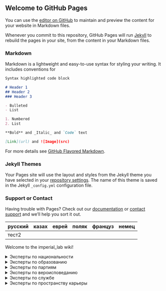 ## Welcome to GitHub Pages

You can use the [editor on GitHub](https://github.com/lifeisdream/imperial_lab/edit/master/index.md) to maintain and preview the content for your website in Markdown files.

Whenever you commit to this repository, GitHub Pages will run [Jekyll](https://jekyllrb.com/) to rebuild the pages in your site, from the content in your Markdown files.

### Markdown

Markdown is a lightweight and easy-to-use syntax for styling your writing. It includes conventions for

```markdown
Syntax highlighted code block

# Header 1
## Header 2
### Header 3

- Bulleted
- List

1. Numbered
2. List

**Bold** and _Italic_ and `Code` text

[Link](url) and ![Image](src)
```

For more details see [GitHub Flavored Markdown](https://guides.github.com/features/mastering-markdown/).

### Jekyll Themes

Your Pages site will use the layout and styles from the Jekyll theme you have selected in your [repository settings](https://github.com/lifeisdream/imperial_lab/settings). The name of this theme is saved in the Jekyll `_config.yml` configuration file.

### Support or Contact

Having trouble with Pages? Check out our [documentation](https://help.github.com/categories/github-pages-basics/) or [contact support](https://github.com/contact) and we’ll help you sort it out.


русский | казах | еврей | поляк | француз | немец
---|---|---|---|---|---|
тест2|


Welcome to the imperial_lab wiki!

<details>
<summary>Эксперты по национальности</summary>

русский | казах | еврей | поляк | француз | немец
---|---|---|---|---|---|
|[Баранов](https://github.com/lifeisdream/imperial_lab/wiki/Баранов)|[Букейханов](https://github.com/lifeisdream/imperial_lab/wiki/Букейханов)|[Бронштейн](https://github.com/lifeisdream/imperial_lab/wiki/Бронштейн)|[Волк](https://github.com/lifeisdream/imperial_lab/wiki/Волк)|[Дюжарден](https://github.com/lifeisdream/imperial_lab/wiki/Дюжарден)|[Крафт](https://github.com/lifeisdream/imperial_lab/wiki/Крафт)
|[Васильчиков](https://github.com/lifeisdream/imperial_lab/wiki/Васильчиков)||[Гурвич](https://github.com/lifeisdream/imperial_lab/wiki/Гурвич)|[Галинский](https://github.com/lifeisdream/imperial_lab/wiki/Галинский)||
|[Коншин](https://github.com/lifeisdream/imperial_lab/wiki/Коншин)||[Кроль](https://github.com/lifeisdream/imperial_lab/wiki/Кроль)|[Гижинский](https://github.com/lifeisdream/imperial_lab/wiki/Гижинский)||
||||[Гружевский](https://github.com/lifeisdream/imperial_lab/wiki/Гружевский)||
||||[Дивиш](https://github.com/lifeisdream/imperial_lab/wiki/Дивиш)||
||||[Жилинский](https://github.com/lifeisdream/imperial_lab/wiki/Жилинский)||
||||[Карпович](https://github.com/lifeisdream/imperial_lab/wiki/Карпович)||
||||[Климашевский](https://github.com/lifeisdream/imperial_lab/wiki/Климашевский)||
||||[Кохлевский](https://github.com/lifeisdream/imperial_lab/wiki/Кохлевский)||
||||[Крживицкий](https://github.com/lifeisdream/imperial_lab/wiki/Крживицкий)||
||||[Кублицкий-Пиоттух](https://github.com/lifeisdream/imperial_lab/wiki/Кублицкий-Пиоттух)||
||||[Курковский](https://github.com/lifeisdream/imperial_lab/wiki/Курковский)||
||||[Лисовский](https://github.com/lifeisdream/imperial_lab/wiki/Лисовский)||
||||[Лубны-Герцык](https://github.com/lifeisdream/imperial_lab/wiki/Лубны-Герцык)||
||||[Лыщинский](https://github.com/lifeisdream/imperial_lab/wiki/Лыщинский)||
||||[Михайловский](https://github.com/lifeisdream/imperial_lab/wiki/Михайловский)||
||||[Окулич](https://github.com/lifeisdream/imperial_lab/wiki/Окулич)||
||||[Оношко](https://github.com/lifeisdream/imperial_lab/wiki/Оношко)||
||||[Пиглевский](https://github.com/lifeisdream/imperial_lab/wiki/Пиглевский)||
||||[Ржечицкий](https://github.com/lifeisdream/imperial_lab/wiki/Ржечицкий)||
||||[Родзевич](https://github.com/lifeisdream/imperial_lab/wiki/Родзевич)||
||||[Сборовский](https://github.com/lifeisdream/imperial_lab/wiki/Сборовский)||
||||[Серошевский](https://github.com/lifeisdream/imperial_lab/wiki/Серошевский)||
||||[Станкевич](https://github.com/lifeisdream/imperial_lab/wiki/Станкевич)||
||||[Старычевский](https://github.com/lifeisdream/imperial_lab/wiki/Старычевский)||
||||[Шадзевич](https://github.com/lifeisdream/imperial_lab/wiki/Шадзевич)||
||||[Юхневич](https://github.com/lifeisdream/imperial_lab/wiki/Юхневич)||
</details>

<details>
<summary>Эксперты по образованию</summary>

 *** 


<details>
<summary>Московский университет</summary>

* [Балкашин](https://github.com/lifeisdream/imperial_lab/wiki/Балкашин)
* [Коншин](https://github.com/lifeisdream/imperial_lab/wiki/Коншин) (медицинский факультет) 
* [Глинка](https://github.com/lifeisdream/imperial_lab/wiki/Глинка) (юридический ф-т) 
* [Воропонов](https://github.com/lifeisdream/imperial_lab/wiki/Воропонов) (юридический ф-т) 
* [Куломзин](https://github.com/lifeisdream/imperial_lab/wiki/Куломзин) (юридический ф-т) 
* [Уманец](https://github.com/lifeisdream/imperial_lab/wiki/Уманец) (юридический ф-т) 
* [Успенский](https://github.com/lifeisdream/imperial_lab/wiki/Успенский) (юридический ф-т (не закончил)) 
* [Лубны-Герцык](https://github.com/lifeisdream/imperial_lab/wiki/Лубны-Герцык) (естественное отд., экономическое отделение) 
* [Дорогостайский](https://github.com/lifeisdream/imperial_lab/wiki/Дорогостайский) (естественное отделение физ.-мат. Ф-т) 
</details><details>
<summary>Санкт-Петербургский университет</summary>

* [Романов](https://github.com/lifeisdream/imperial_lab/wiki/Романов) (юридический ф-т) 
* [Дедлов (Кигн)](https://github.com/lifeisdream/imperial_lab/wiki/Дедлов (Кигн)) (Юридический факультет) 
* [Вериго](https://github.com/lifeisdream/imperial_lab/wiki/Вериго) (физ.-мат. Ф-т) 
* [Дорожинский](https://github.com/lifeisdream/imperial_lab/wiki/Дорожинский) (Юридический факультет) 
* [Гурвич](https://github.com/lifeisdream/imperial_lab/wiki/Гурвич)
* [Гинс](https://github.com/lifeisdream/imperial_lab/wiki/Гинс)
* [Гружевский](https://github.com/lifeisdream/imperial_lab/wiki/Гружевский) (курс естественных наук) 
* [Васильчиков](https://github.com/lifeisdream/imperial_lab/wiki/Васильчиков) (юридический ф-т) 
* [Кривошеин](https://github.com/lifeisdream/imperial_lab/wiki/Кривошеин) (юридический ф-т) 
* [Кауфман](https://github.com/lifeisdream/imperial_lab/wiki/Кауфман) (Юридический факультет; магистратура в Московском университете) 
* [Тхоржевский](https://github.com/lifeisdream/imperial_lab/wiki/Тхоржевский) (юридический ф-т) 
* [Клеменц](https://github.com/lifeisdream/imperial_lab/wiki/Клеменц) (физ.-мат. ф-т) 
* [Головачев](https://github.com/lifeisdream/imperial_lab/wiki/Головачев) (юридический ф-т) 
* [Успенский](https://github.com/lifeisdream/imperial_lab/wiki/Успенский) (юридический ф-т (не закончил)) 
* [Буссе](https://github.com/lifeisdream/imperial_lab/wiki/Буссе) (физ-мат. Ф-т) 
* [Сувчинский](https://github.com/lifeisdream/imperial_lab/wiki/Сувчинский) (юридический ф-т) 
* [Зверев](https://github.com/lifeisdream/imperial_lab/wiki/Зверев)
* [Кублицкий-Пиоттух](https://github.com/lifeisdream/imperial_lab/wiki/Кублицкий-Пиоттух) (юридический ф-т) 
</details><details>
<summary>Варшавский университет</summary>

* [Новомбергский](https://github.com/lifeisdream/imperial_lab/wiki/Новомбергский)
* [Жебровский](https://github.com/lifeisdream/imperial_lab/wiki/Жебровский)
</details><details>
<summary>Казанский университет</summary>

* [Клеменц](https://github.com/lifeisdream/imperial_lab/wiki/Клеменц) (физ.-мат. ф-т) 
* [Поплавский](https://github.com/lifeisdream/imperial_lab/wiki/Поплавский) (естественное отделение физ.-мат. Ф-т) 
* [Баранов](https://github.com/lifeisdream/imperial_lab/wiki/Баранов) (естественное отделение физ.-мат. Ф-т) 
</details><details>
<summary>Томский университет</summary>

* [Нагнибеда](https://github.com/lifeisdream/imperial_lab/wiki/Нагнибеда) (с 1908, юр. Фак) 
* [Кокоулин](https://github.com/lifeisdream/imperial_lab/wiki/Кокоулин) (медицинский ф-т) 
</details><details>
<summary>Академия Генерального штаба</summary>

* [Попов](https://github.com/lifeisdream/imperial_lab/wiki/Попов)
</details><details>
<summary>Кадетский корпус</summary>

* [Гейнс](https://github.com/lifeisdream/imperial_lab/wiki/Гейнс) (Академия Генерального штаба (до 1865)) 
* [Цитович](https://github.com/lifeisdream/imperial_lab/wiki/Цитович) (Военная академия) 
</details><details>
<summary>Духовная академия</summary>

* [Похилевич](https://github.com/lifeisdream/imperial_lab/wiki/Похилевич)
</details><details>
<summary>Духовная семинария</summary>

* [Трегубов](https://github.com/lifeisdream/imperial_lab/wiki/Трегубов)
* [Нагнибеда](https://github.com/lifeisdream/imperial_lab/wiki/Нагнибеда) (Полтавская духовная семинария) 
* [Кокоулин](https://github.com/lifeisdream/imperial_lab/wiki/Кокоулин) (Иркутская) 
</details><details>
<summary>Археологический институт</summary>

* [Крафт](https://github.com/lifeisdream/imperial_lab/wiki/Крафт)
</details><details>
<summary>Технические институты / Том. Тех. Ин-т</summary>

* [Поплавский](https://github.com/lifeisdream/imperial_lab/wiki/Поплавский) (горное отделение Томского технологического ин-та) 
</details><details>
<summary>Медицинские и ветеринарные институты</summary>

* [Чудновский](https://github.com/lifeisdream/imperial_lab/wiki/Чудновский) (Медико-хирургическая академия (СПб)) 
* [Гурвич](https://github.com/lifeisdream/imperial_lab/wiki/Гурвич)
</details><details>
<summary>Сельскохозяйственные и лесные институты (академии)</summary>

* [Чермак](https://github.com/lifeisdream/imperial_lab/wiki/Чермак) (Петровская земледельческая академия) 
* [Букейханов](https://github.com/lifeisdream/imperial_lab/wiki/Букейханов) (Омское техническое училище) 
* [Скалозубов](https://github.com/lifeisdream/imperial_lab/wiki/Скалозубов) (Петровская зем. И лес. Академия в Москве) 
* [Александровский](https://github.com/lifeisdream/imperial_lab/wiki/Александровский) (Ново-Александровский сх институт) 
* [Добецкий](https://github.com/lifeisdream/imperial_lab/wiki/Добецкий) (3 курса после 1927) 
* [Агроскин](https://github.com/lifeisdream/imperial_lab/wiki/Агроскин) (г. Горки, землеустроительный ф-т; СибАКа Омск) 
* [Агроскин](https://github.com/lifeisdream/imperial_lab/wiki/Агроскин) (Белорусская сх академия) 
* [Гауэнштейн](https://github.com/lifeisdream/imperial_lab/wiki/Гауэнштейн) (Петровско-Разумовская сх академия, Лесная академия в Германии) 
* [Кокоулин](https://github.com/lifeisdream/imperial_lab/wiki/Кокоулин) (Пг лесной ин-т) 
</details><details>
<summary>Гимназия</summary>

* [Ядринцев](https://github.com/lifeisdream/imperial_lab/wiki/Ядринцев) (вольнослушатель Санкт-Петербургского университета) 
* [Серошевский](https://github.com/lifeisdream/imperial_lab/wiki/Серошевский)
</details><details>
<summary>Землемерное училище</summary>

* [Седельников](https://github.com/lifeisdream/imperial_lab/wiki/Седельников) (Уфимское землемерное училище) 
</details><details>
<summary>Институт инженеров путей сообщения</summary>

* [Астырев](https://github.com/lifeisdream/imperial_lab/wiki/Астырев)
</details><details>
<summary>Демидовский юридический лицей</summary>

* [Гурвич](https://github.com/lifeisdream/imperial_lab/wiki/Гурвич)
</details><details>
<summary>Военные училища</summary>

* [Лыкошин](https://github.com/lifeisdream/imperial_lab/wiki/Лыкошин) (Павловское военное училище) 
* [Попов](https://github.com/lifeisdream/imperial_lab/wiki/Попов)
</details><details>
<summary>Горное училище</summary>

* [Арцишевский](https://github.com/lifeisdream/imperial_lab/wiki/Арцишевский) (Барнаульское окружное горное училище) 
</details><details>
<summary>Курсы при губернской чертежной</summary>

* [Здзеховский](https://github.com/lifeisdream/imperial_lab/wiki/Здзеховский)
* [Бронштейн](https://github.com/lifeisdream/imperial_lab/wiki/Бронштейн) (при забайкальской обл. чертежной) 
</details><details>
<summary>Городское трехклассное училище</summary>

* [Дорожинский](https://github.com/lifeisdream/imperial_lab/wiki/Дорожинский) (Виленское) 
</details><details>
<summary>Политехнические курсы</summary>

* [Зембицкий](https://github.com/lifeisdream/imperial_lab/wiki/Зембицкий) (СП политехнические курсы Шуммера) 
</details><details>
<summary>Горный институт</summary>

* [Сборовский](https://github.com/lifeisdream/imperial_lab/wiki/Сборовский) (Горный институт имп. Екатерины II СПб.) 
</details><details>
<summary>Земледельческие / земельные училища</summary>

* [Биллевич](https://github.com/lifeisdream/imperial_lab/wiki/Биллевич) (Казанское зем. Училище) 
* [Верниковский](https://github.com/lifeisdream/imperial_lab/wiki/Верниковский) (Уфимское) 
</details><details>
<summary>Юрьевский университет</summary>

* [Нагнибеда](https://github.com/lifeisdream/imperial_lab/wiki/Нагнибеда) (юр.фак) 
</details><details>
<summary>Берлинский университет</summary>

* [Новомбергский](https://github.com/lifeisdream/imperial_lab/wiki/Новомбергский)
</details><details>
<summary>Геттингенский университет</summary>

* [Новомбергский](https://github.com/lifeisdream/imperial_lab/wiki/Новомбергский)
</details><details>
<summary>Тюбенгенский университет</summary>

* [Новомбергский](https://github.com/lifeisdream/imperial_lab/wiki/Новомбергский)
</details><details>
<summary>Реальное училище</summary>

* [Петров](https://github.com/lifeisdream/imperial_lab/wiki/Петров)
* [Поплавский](https://github.com/lifeisdream/imperial_lab/wiki/Поплавский) (Томское реальное училище) 
</details><details>
<summary>Политехнический институт</summary>

* [Петров](https://github.com/lifeisdream/imperial_lab/wiki/Петров) (Санкт-Петербургский, экономическое отделение) 
</details><details>
<summary>Киевский университет</summary>

* [Романов](https://github.com/lifeisdream/imperial_lab/wiki/Романов) (юридический ф-т) 
</details><details>
<summary>Императорское училище правоведения</summary>

* [Савич](https://github.com/lifeisdream/imperial_lab/wiki/Савич)
</details><details>
<summary>Казанский университет</summary>

* [Клеменц](https://github.com/lifeisdream/imperial_lab/wiki/Клеменц) (физ.-мат. ф-т) 
* [Поплавский](https://github.com/lifeisdream/imperial_lab/wiki/Поплавский) (естественное отделение физ.-мат. Ф-т) 
* [Баранов](https://github.com/lifeisdream/imperial_lab/wiki/Баранов) (естественное отделение физ.-мат. Ф-т) 
</details><details>
<summary>Новороссийский университет</summary>

* [Кроль](https://github.com/lifeisdream/imperial_lab/wiki/Кроль) (юридический ф-т) 
</details><details>
<summary>Горы-горецкие землемерные-таксаторские классы</summary>

* [Августовский](https://github.com/lifeisdream/imperial_lab/wiki/Августовский)
* [Варпаховский](https://github.com/lifeisdream/imperial_lab/wiki/Варпаховский)
</details><details>
<summary>Императорский Александровский лицей</summary>

* [Татищев](https://github.com/lifeisdream/imperial_lab/wiki/Татищев)
</details><details>
<summary>Казанская центральная крещестко-татарская школа</summary>

* [Елисеев](https://github.com/lifeisdream/imperial_lab/wiki/Елисеев)
</details><details>
<summary>Казанская (инородческая) учительская семинария</summary>

* [Елисеев](https://github.com/lifeisdream/imperial_lab/wiki/Елисеев)
</details><details>
<summary>Миссионерские курсы при Казанской духовной академи</summary>

* [Елисеев](https://github.com/lifeisdream/imperial_lab/wiki/Елисеев)
</details><details>
<summary>Духовное училище</summary>

* [Попов](https://github.com/lifeisdream/imperial_lab/wiki/Попов)
</details></details>

<details>
<summary>Эксперты по партиям</summary>

 *** 


<details>
<summary>Народная воля</summary>

* [Гауэнштейн](https://github.com/lifeisdream/imperial_lab/wiki/Гауэнштейн)
</details><details>
<summary>Чайковцы</summary>

* [Клеменц](https://github.com/lifeisdream/imperial_lab/wiki/Клеменц)
</details><details>
<summary>Народные социалисты</summary>

* [Петров](https://github.com/lifeisdream/imperial_lab/wiki/Петров)
</details><details>
<summary>Областники</summary>

* [Петров](https://github.com/lifeisdream/imperial_lab/wiki/Петров)
* [Гинс](https://github.com/lifeisdream/imperial_lab/wiki/Гинс)
</details><details>
<summary>РСДРП</summary>

* [Юрцовский](https://github.com/lifeisdream/imperial_lab/wiki/Юрцовский) (1917) 
* [Галинский](https://github.com/lifeisdream/imperial_lab/wiki/Галинский) (с 1905) 
</details><details>
<summary>ПСР</summary>

* [Швецов](https://github.com/lifeisdream/imperial_lab/wiki/Швецов)
</details><details>
<summary>Конституционно-демократическая</summary>

* [Скалозубов](https://github.com/lifeisdream/imperial_lab/wiki/Скалозубов)
* [Виноградов](https://github.com/lifeisdream/imperial_lab/wiki/Виноградов)
</details><details>
<summary>Правый центр (1917 - )</summary>

* [Кривошеин](https://github.com/lifeisdream/imperial_lab/wiki/Кривошеин)
* [Тхоржевский](https://github.com/lifeisdream/imperial_lab/wiki/Тхоржевский)
</details><details>
<summary>Союз 17 октября</summary>

* [Трегубов](https://github.com/lifeisdream/imperial_lab/wiki/Трегубов)
* [Голицын](https://github.com/lifeisdream/imperial_lab/wiki/Голицын)
* [Сувчинский](https://github.com/lifeisdream/imperial_lab/wiki/Сувчинский)
</details><details>
<summary>ВКП (б)</summary>

* [Добецкий](https://github.com/lifeisdream/imperial_lab/wiki/Добецкий)
</details><details>
<summary>Союз политических ссыльных</summary>

* [Галинский](https://github.com/lifeisdream/imperial_lab/wiki/Галинский)
</details><details>
<summary>Беспартиен</summary>

* [Баранов](https://github.com/lifeisdream/imperial_lab/wiki/Баранов)
</details></details>

<details>
<summary>Эксперты по вероисповеданию</summary>

православный | католик
---|---|
|[Бржезинский](https://github.com/lifeisdream/imperial_lab/wiki/Бржезинский)|[Августовский](https://github.com/lifeisdream/imperial_lab/wiki/Августовский)
|[Варпаховский](https://github.com/lifeisdream/imperial_lab/wiki/Варпаховский)|[Вериго](https://github.com/lifeisdream/imperial_lab/wiki/Вериго)
|[Васильчиков](https://github.com/lifeisdream/imperial_lab/wiki/Васильчиков)|[Дорожинский](https://github.com/lifeisdream/imperial_lab/wiki/Дорожинский)
|[Дорожинский](https://github.com/lifeisdream/imperial_lab/wiki/Дорожинский)|[Жебровский](https://github.com/lifeisdream/imperial_lab/wiki/Жебровский)
|[Здзеховский](https://github.com/lifeisdream/imperial_lab/wiki/Здзеховский)|[Зембицкий](https://github.com/lifeisdream/imperial_lab/wiki/Зембицкий)
|[Сувчинский](https://github.com/lifeisdream/imperial_lab/wiki/Сувчинский)|
</details>

<details>
<summary>Эксперты по службе</summary>

 *** 


<details>
<summary>Переселенческое управление РИ</summary>

* [Дедлов (Кигн)](https://github.com/lifeisdream/imperial_lab/wiki/Дедлов (Кигн))
* [Глинка](https://github.com/lifeisdream/imperial_lab/wiki/Глинка) (начальник ПУ) 
* [Кривошеин](https://github.com/lifeisdream/imperial_lab/wiki/Кривошеин) (с 1891 пом. нач. ПУ, с 1902 - и.д. нач. ПУ, с 1904 нач. ПУ) 
* [Романов](https://github.com/lifeisdream/imperial_lab/wiki/Романов) (5 отд ПУ) 
* [Станкевич](https://github.com/lifeisdream/imperial_lab/wiki/Станкевич) (пом. руководителя ПУ) 
* [Яхонтов](https://github.com/lifeisdream/imperial_lab/wiki/Яхонтов) (пом. Нач. ПУ) 
* [Чиркин](https://github.com/lifeisdream/imperial_lab/wiki/Чиркин) (начальник ПУ 1916 - 1917) 
* [Сувчинский](https://github.com/lifeisdream/imperial_lab/wiki/Сувчинский)
</details><details>
<summary>Земский отдел МВД</summary>

* [Дедлов (Кигн)](https://github.com/lifeisdream/imperial_lab/wiki/Дедлов (Кигн))
* [Крафт](https://github.com/lifeisdream/imperial_lab/wiki/Крафт)
* [Кривошеин](https://github.com/lifeisdream/imperial_lab/wiki/Кривошеин) (с 1887, 1891 и.д. делопроизводителя Земского отдела МВД, столоначальник) 
* [Савич](https://github.com/lifeisdream/imperial_lab/wiki/Савич) (управ. земским отделом МВД) 
* [Риттих](https://github.com/lifeisdream/imperial_lab/wiki/Риттих) (ст. помощник делопроизводителя) 
* [Сувчинский](https://github.com/lifeisdream/imperial_lab/wiki/Сувчинский)
</details><details>
<summary>МГИ /МЗиГИ/МЗ</summary>

* [Кауфман](https://github.com/lifeisdream/imperial_lab/wiki/Кауфман)
* [Гинс](https://github.com/lifeisdream/imperial_lab/wiki/Гинс) (1910, 1917) 
* [Васильчиков](https://github.com/lifeisdream/imperial_lab/wiki/Васильчиков) (Комиссия для исследования положения сельского хозяйства и сельской производительности в России при МГИ) 
* [Куломзин](https://github.com/lifeisdream/imperial_lab/wiki/Куломзин) (товарищ МГИ) 
* [Тхоржевский](https://github.com/lifeisdream/imperial_lab/wiki/Тхоржевский) (с 1906; управляющий канцелярией МЗ) 
* [Риттих](https://github.com/lifeisdream/imperial_lab/wiki/Риттих) (Министр) 
* [Кублицкий-Пиоттух](https://github.com/lifeisdream/imperial_lab/wiki/Кублицкий-Пиоттух) (с 1904 директор Департамента государственных земельных имуществ; 1905 - 1914 Лесной департамент) 
* [Жилинский](https://github.com/lifeisdream/imperial_lab/wiki/Жилинский) (член совета МГИ, управляющий отделом зем. Улучшений МГИ) 
</details><details>
<summary>Главное управление землеустройства и земледелия</summary>

* [Глинка](https://github.com/lifeisdream/imperial_lab/wiki/Глинка) (тов. главноупр. ЗиЗ) 
* [Кривошеин](https://github.com/lifeisdream/imperial_lab/wiki/Кривошеин) (с 1905 тов. Главноуправляющего землеустройством и земледелием, с 1908 Главноуправляющий землеустройством и земледелием) 
</details><details>
<summary>Переселенческие, землеустроительные, поземельно-устроительные партии</summary>

* [Лавановский](https://github.com/lifeisdream/imperial_lab/wiki/Лавановский) (Зав. Петропавловсим ПП) 
* [Дорожинский](https://github.com/lifeisdream/imperial_lab/wiki/Дорожинский)
* [Сборовский](https://github.com/lifeisdream/imperial_lab/wiki/Сборовский) (производитель работ Томский район) 
* [Биллевич](https://github.com/lifeisdream/imperial_lab/wiki/Биллевич) (непр. Член, председатель Красноуфимской землеустроительной комиссии) 
* [Верниковский](https://github.com/lifeisdream/imperial_lab/wiki/Верниковский) (Томский поземельно-устроительный отряд: топограф, начальник съемочного отделения;) 
* [фон Штейн](https://github.com/lifeisdream/imperial_lab/wiki/фон Штейн) (Зав. Пер. делом в Акмолинском районе) 
* [Александровский](https://github.com/lifeisdream/imperial_lab/wiki/Александровский) (Том., Тоб., районы) 
* [Грудинин](https://github.com/lifeisdream/imperial_lab/wiki/Грудинин) (Зав. Красноярской ПУП) 
* [Зембицкий](https://github.com/lifeisdream/imperial_lab/wiki/Зембицкий) (топограф Семиреченской временной партии для заготовления переселенческих участков; зав. Водворением в Петропавл. Уезде; зав. Перес. Делом Атбасарского уезда) 
* [Добецкий](https://github.com/lifeisdream/imperial_lab/wiki/Добецкий) (заведующий Омской ПП, 1928) 
* [Кордо](https://github.com/lifeisdream/imperial_lab/wiki/Кордо) (зам. Зав. Омской ПП, 1928) 
* [Агроскин](https://github.com/lifeisdream/imperial_lab/wiki/Агроскин)
* [Агроскин](https://github.com/lifeisdream/imperial_lab/wiki/Агроскин) (зав. Мелиоративной частью Омской ПП) 
* [Гауэнштейн](https://github.com/lifeisdream/imperial_lab/wiki/Гауэнштейн) (Инструктор по лесорасчистке Омской ПП) 
* [Кокоулин](https://github.com/lifeisdream/imperial_lab/wiki/Кокоулин) (производитель работ) 
* [Баранов](https://github.com/lifeisdream/imperial_lab/wiki/Баранов) (Омская ПП, 1926) 
</details><details>
<summary>Главное управление Западной Сибири</summary>

* [Балкашин](https://github.com/lifeisdream/imperial_lab/wiki/Балкашин) (канцелярия московского генерал-губернатора; помощник директора Демидовского юридического лицея; русский консул в Чугучаке) 
* [Ядринцев](https://github.com/lifeisdream/imperial_lab/wiki/Ядринцев)
</details><details>
<summary>Главное управление Восточной Сибири</summary>

* [Буссе](https://github.com/lifeisdream/imperial_lab/wiki/Буссе) (ЧОП) 
</details><details>
<summary>Губернское правление</summary>

* [Новомбергский](https://github.com/lifeisdream/imperial_lab/wiki/Новомбергский)
</details><details>
<summary>Статистические комитеты / отделы/ партии/бюро</summary>

* [Похилевич](https://github.com/lifeisdream/imperial_lab/wiki/Похилевич)
* [Ядринцев](https://github.com/lifeisdream/imperial_lab/wiki/Ядринцев) (зав. статистическим отделом управления АГО, 1894) 
* [Астырев](https://github.com/lifeisdream/imperial_lab/wiki/Астырев) (Иркутский губернский статистический комитет) 
* [Нагнибеда](https://github.com/lifeisdream/imperial_lab/wiki/Нагнибеда) (зав. Стат. Партией Томского переселенческого района; с 1920 зав. Том. Губ. Стат. Бюро) 
* [Петров](https://github.com/lifeisdream/imperial_lab/wiki/Петров) (Акмолинского ПР) 
* [Бронштейн](https://github.com/lifeisdream/imperial_lab/wiki/Бронштейн) (Забгуб.стат. бюро (демографическая перепись); чертежник забгубземуправлении) 
* [Швецов](https://github.com/lifeisdream/imperial_lab/wiki/Швецов)
* [Скалозубов](https://github.com/lifeisdream/imperial_lab/wiki/Скалозубов) (зав. Перм. Стат. Бюро) 
* [Зверев](https://github.com/lifeisdream/imperial_lab/wiki/Зверев) (С 1895 г. Барнаул; 1922 Том. Губ. Стат. Бюро) 
</details><details>
<summary>Войсковое хозяйственное правление</summary>

* [Остафьев](https://github.com/lifeisdream/imperial_lab/wiki/Остафьев)
</details><details>
<summary>Государственная дума</summary>

* [Вощинин](https://github.com/lifeisdream/imperial_lab/wiki/Вощинин) (делопроизводитель Государственной думы) 
* [Трегубов](https://github.com/lifeisdream/imperial_lab/wiki/Трегубов)
* [Коншин](https://github.com/lifeisdream/imperial_lab/wiki/Коншин) (депутат Государственной думы Российской империи I и II созывов от Семипалатинской области) 
* [Седельников](https://github.com/lifeisdream/imperial_lab/wiki/Седельников) (служил в течение 7 лет землемером на окраинах и два года статистиком по исследованию киргизской степи; депутат Государственной думы Российской империи I созыва от Оренбургского казачьего войска) 
* [Щербина](https://github.com/lifeisdream/imperial_lab/wiki/Щербина) (от Кубанской области, казачья группа) 
* [Скалозубов](https://github.com/lifeisdream/imperial_lab/wiki/Скалозубов) (II, III от Тобольской губернии) 
* [Голицын](https://github.com/lifeisdream/imperial_lab/wiki/Голицын)
* [Сувчинский](https://github.com/lifeisdream/imperial_lab/wiki/Сувчинский)
</details><details>
<summary>Императорское Русское географическое общество / РГО</summary>

* [Головачев](https://github.com/lifeisdream/imperial_lab/wiki/Головачев) (руководитель читинского отделения РГО) 
* [Гейнс](https://github.com/lifeisdream/imperial_lab/wiki/Гейнс) (Одесский градоначальник, Казанский губернатор) 
* [Цитович](https://github.com/lifeisdream/imperial_lab/wiki/Цитович)
* [Ядринцев](https://github.com/lifeisdream/imperial_lab/wiki/Ядринцев)
* [Сборовский](https://github.com/lifeisdream/imperial_lab/wiki/Сборовский)
* [Куломзин](https://github.com/lifeisdream/imperial_lab/wiki/Куломзин)
* [Крафт](https://github.com/lifeisdream/imperial_lab/wiki/Крафт) (Якутский отдел) 
* [Станкевич](https://github.com/lifeisdream/imperial_lab/wiki/Станкевич) (ЗСО) 
* [Швецов](https://github.com/lifeisdream/imperial_lab/wiki/Швецов)
* [Григорьев](https://github.com/lifeisdream/imperial_lab/wiki/Григорьев) (председатель Красноярского подотдела ВСО ИРГО) 
* [Кублицкий-Пиоттух](https://github.com/lifeisdream/imperial_lab/wiki/Кублицкий-Пиоттух)
* [Баранов](https://github.com/lifeisdream/imperial_lab/wiki/Баранов) (ЗСО РГО) 
* [Дорогостайский](https://github.com/lifeisdream/imperial_lab/wiki/Дорогостайский)
</details><details>
<summary>Императорское общество любителей естествознания и этнографии</summary>

* [Гейнс](https://github.com/lifeisdream/imperial_lab/wiki/Гейнс)
</details><details>
<summary>Экспедиции </summary>

* [Щербина](https://github.com/lifeisdream/imperial_lab/wiki/Щербина) (зав. Экспедицией по исследованию степных областей) 
* [Чермак](https://github.com/lifeisdream/imperial_lab/wiki/Чермак) (Экспедиция Ф.А. Щербины) 
* [Рубинский](https://github.com/lifeisdream/imperial_lab/wiki/Рубинский) (Камчатская экспедиция Переселенческого управления (1908 - 1910)) 
* [Клеменц](https://github.com/lifeisdream/imperial_lab/wiki/Клеменц) (по изучению района Восточного Алтая и Западных Саян) 
* [Кроль](https://github.com/lifeisdream/imperial_lab/wiki/Кроль) (экспедиция по исследованию землевладения и землепользования в Забайкальской области под рук. А.Н. Куломзина) 
* [Головачев](https://github.com/lifeisdream/imperial_lab/wiki/Головачев) (экспедиция Куломзина по исследованию землеустройства и земельных отношений) 
* [Сборовский](https://github.com/lifeisdream/imperial_lab/wiki/Сборовский) (Э. для экономического исследования степных областей 1899-1900; почвенно-ботаническая э., 1912) 
* [Жилинский](https://github.com/lifeisdream/imperial_lab/wiki/Жилинский) (Экспедиция по орошению Юга, Особая экспедиция в степные районы под рук. Докучаева (1891 - 1895), Экспедиция по исследованию источников главнейших рек Европейской России под руководством А. А. Тилло (1894—1899)) 
* [Кокоулин](https://github.com/lifeisdream/imperial_lab/wiki/Кокоулин) (Начальник почвенно-ботанической экспедиции) 
* [Баранов](https://github.com/lifeisdream/imperial_lab/wiki/Баранов) (1911 - 12 экспедиция по предложению Белебеевского земства; 1920 почвенно-ботаническая экспедиция по Западно-Сибирской лесостепи; 1930-31 почвенно-агр. Отряд в МНР) 
* [Дорогостайский](https://github.com/lifeisdream/imperial_lab/wiki/Дорогостайский)
* [Попов](https://github.com/lifeisdream/imperial_lab/wiki/Попов)
</details><details>
<summary>Генерал-губернатор</summary>

* [Крафт](https://github.com/lifeisdream/imperial_lab/wiki/Крафт)
* [Шмидт](https://github.com/lifeisdream/imperial_lab/wiki/Шмидт) (Степной генерал-губернатор) 
</details><details>
<summary>Губернатор</summary>

* [Крафт](https://github.com/lifeisdream/imperial_lab/wiki/Крафт)
* [Цитович](https://github.com/lifeisdream/imperial_lab/wiki/Цитович)
</details><details>
<summary>ПУ при Наркомате земледелия</summary>

* [Соловьев](https://github.com/lifeisdream/imperial_lab/wiki/Соловьев) (зав. Врачебно-питательным пунктом) 
</details><details>
<summary>Межевая партия</summary>

* [Арцишевский](https://github.com/lifeisdream/imperial_lab/wiki/Арцишевский) (Уссурийская, землемер высшего оклада) 
</details><details>
<summary>Губернское по крестьянским делам присутствие</summary>

* [Здзеховский](https://github.com/lifeisdream/imperial_lab/wiki/Здзеховский) (Келецкое губ. По кр. Делам Присутствие, землемер) 
</details><details>
<summary>Императорское Московское общество сельского хозяйства</summary>

* [Сборовский](https://github.com/lifeisdream/imperial_lab/wiki/Сборовский) (Омский отдел) 
* [Головачев](https://github.com/lifeisdream/imperial_lab/wiki/Головачев) (Красноярский отдел) 
* [Дуров](https://github.com/lifeisdream/imperial_lab/wiki/Дуров) (Томский отдел) 
* [Станкевич](https://github.com/lifeisdream/imperial_lab/wiki/Станкевич) (Омское отделение) 
* [Григорьев](https://github.com/lifeisdream/imperial_lab/wiki/Григорьев) (Красноярский отдел) 
* [Духович](https://github.com/lifeisdream/imperial_lab/wiki/Духович) (Томский отдел) 
</details><details>
<summary>Горное управление</summary>

* [Сборовский](https://github.com/lifeisdream/imperial_lab/wiki/Сборовский) (Томское ГУ, отводчик площадей) 
</details><details>
<summary>Музеи</summary>

* [Биллевич](https://github.com/lifeisdream/imperial_lab/wiki/Биллевич) (Естественно-научный музей при Парабельском опытном поле; (Заведующий Нарымским окружным музеем краеведения)) 
* [Головачев](https://github.com/lifeisdream/imperial_lab/wiki/Головачев) (руководитель читинского краеведческого музея (1904 - 1914)) 
</details><details>
<summary>Землеотводные и ПУ отделами переселенческого управления</summary>

* [Верниковский](https://github.com/lifeisdream/imperial_lab/wiki/Верниковский) (врио  зав. Землеотводными и ПУ отделами переселенческого управления, 1917) 
</details><details>
<summary>Районное переселенческое управление</summary>

* [Рубинский](https://github.com/lifeisdream/imperial_lab/wiki/Рубинский) (заведующий Никольск-Уссурийским пер. подрайоном; зав. Перес. Делом в Амурском районе) 
* [Петров](https://github.com/lifeisdream/imperial_lab/wiki/Петров) (Томское РПУ) 
* [Гружевский](https://github.com/lifeisdream/imperial_lab/wiki/Гружевский) (производитель работ, зав. подрайоном, зав. водворением перес. ПУ Иркутского района, переселенческий агент) 
* [Бронштейн](https://github.com/lifeisdream/imperial_lab/wiki/Бронштейн) (практикант, пом. Землемера) 
* [Юрцовский](https://github.com/lifeisdream/imperial_lab/wiki/Юрцовский) (производство сх переписи при Тоб. ПУ (1916 - 1917).) 
* [Варпаховский](https://github.com/lifeisdream/imperial_lab/wiki/Варпаховский) (Южно-Уссурийское ПУ, землемер, ст. землемер;) 
* [Кокоулин](https://github.com/lifeisdream/imperial_lab/wiki/Кокоулин) (Помощник зав. Ирк. Перес. Районом) 
</details><details>
<summary>Сибирский институт сельского хозяйства и лесоводста / ОмСХИ</summary>

* [Нагнибеда](https://github.com/lifeisdream/imperial_lab/wiki/Нагнибеда)
* [Баранов](https://github.com/lifeisdream/imperial_lab/wiki/Баранов) (1920 - 1929 зав. Каф. Экологии и географии растений) 
* [Дорогостайский](https://github.com/lifeisdream/imperial_lab/wiki/Дорогостайский)
</details><details>
<summary>Омское сельскохозяйственное училище</summary>

* [Петров](https://github.com/lifeisdream/imperial_lab/wiki/Петров) (с 1915) 
</details><details>
<summary>Омский политехнический институт</summary>

* [Петров](https://github.com/lifeisdream/imperial_lab/wiki/Петров)
* [Гинс](https://github.com/lifeisdream/imperial_lab/wiki/Гинс)
</details><details>
<summary>Отдел земледелия и колонизации ЗС комиссариата</summary>

* [Петров](https://github.com/lifeisdream/imperial_lab/wiki/Петров) (заведующий) 
</details><details>
<summary>Министерство земледелия Временного Сибирского правительства</summary>

* [Петров](https://github.com/lifeisdream/imperial_lab/wiki/Петров) (управляющий) 
</details><details>
<summary>Министерство земледелия при Колчаке</summary>

* [Петров](https://github.com/lifeisdream/imperial_lab/wiki/Петров) (министр) 
</details><details>
<summary>Сибирская (ЗС) краевая плановая комиссия</summary>

* [Александровский](https://github.com/lifeisdream/imperial_lab/wiki/Александровский) (С 1926 консультант сх секции) 
</details><details>
<summary>Санкт-Петербургское собрание сельских хозяев</summary>

* [Васильчиков](https://github.com/lifeisdream/imperial_lab/wiki/Васильчиков)
</details><details>
<summary>Комитет Сибирской железной дороги</summary>

* [Куломзин](https://github.com/lifeisdream/imperial_lab/wiki/Куломзин) (управляющий делами; председатель Подготовительной комиссии КСЖД) 
</details><details>
<summary>Комитет министров</summary>

* [Куломзин](https://github.com/lifeisdream/imperial_lab/wiki/Куломзин) (канцелярия КМ с 1868) 
* [Тхоржевский](https://github.com/lifeisdream/imperial_lab/wiki/Тхоржевский) (в канцелярии  КМ) 
</details><details>
<summary>Русское историческое общество</summary>

* [Куломзин](https://github.com/lifeisdream/imperial_lab/wiki/Куломзин) (пом. председателя РИО) 
</details><details>
<summary>Государственный совет</summary>

* [Куломзин](https://github.com/lifeisdream/imperial_lab/wiki/Куломзин) (с 1902 член ГС; 1915 - 1917 - председатель ГС) 
</details><details>
<summary>Правительство Юга России</summary>

* [Глинка](https://github.com/lifeisdream/imperial_lab/wiki/Глинка) (управляющий земледелием) 
* [Кривошеин](https://github.com/lifeisdream/imperial_lab/wiki/Кривошеин) (председатель правительства) 
</details><details>
<summary>Особое совещание по нуждам сельскохозяйственной промышленности</summary>

* [Тхоржевский](https://github.com/lifeisdream/imperial_lab/wiki/Тхоржевский)
* [Станкевич](https://github.com/lifeisdream/imperial_lab/wiki/Станкевич) (Акмолинский комитет) 
</details><details>
<summary>Комитет по заселению ДВ</summary>

* [Глинка](https://github.com/lifeisdream/imperial_lab/wiki/Глинка)
</details><details>
<summary>Общество любителей естествознания, антропологии и этнографии при МУ</summary>

* [Клеменц](https://github.com/lifeisdream/imperial_lab/wiki/Клеменц)
</details><details>
<summary>Общество изучения Амура</summary>

* [Буссе](https://github.com/lifeisdream/imperial_lab/wiki/Буссе) (Учредитель, председатель) 
</details><details>
<summary>Хабаровский съезд сведущих людей</summary>

* [Буссе](https://github.com/lifeisdream/imperial_lab/wiki/Буссе)
</details><details>
<summary>Чиновник особых поручений</summary>

* [Чарушин](https://github.com/lifeisdream/imperial_lab/wiki/Чарушин)
* [Балкашин](https://github.com/lifeisdream/imperial_lab/wiki/Балкашин) (С 1875 по 1882 при ГУЗС) 
* [Дорожинский](https://github.com/lifeisdream/imperial_lab/wiki/Дорожинский) (ЧОП 7 кл.) 
* [Шуман](https://github.com/lifeisdream/imperial_lab/wiki/Шуман) (ЧОП 5 кл. при ГУЗиЗ) 
* [Хворостанский](https://github.com/lifeisdream/imperial_lab/wiki/Хворостанский) (ЧОП 7 кл.,) 
* [Татищев](https://github.com/lifeisdream/imperial_lab/wiki/Татищев) (ЧОП 5 кл. при ПУ) 
* [Кокоулин](https://github.com/lifeisdream/imperial_lab/wiki/Кокоулин) (ЧОП 5 кл при ПУ) 
* [Архипов](https://github.com/lifeisdream/imperial_lab/wiki/Архипов)
* [Бржезинский](https://github.com/lifeisdream/imperial_lab/wiki/Бржезинский) (ЧОП 8 кл. при ПУ) 
* [Дуров](https://github.com/lifeisdream/imperial_lab/wiki/Дуров)
* [Ваганов](https://github.com/lifeisdream/imperial_lab/wiki/Ваганов)
* [Станкевич](https://github.com/lifeisdream/imperial_lab/wiki/Станкевич) (в Кургане для содецствия крестьянам) 
* [Половцев-мл.](https://github.com/lifeisdream/imperial_lab/wiki/Половцев-мл.)
* [Риттих](https://github.com/lifeisdream/imperial_lab/wiki/Риттих) (ЧОП при ПУ) 
* [Молодых](https://github.com/lifeisdream/imperial_lab/wiki/Молодых) (ЧОП по перес. Делам при Ирк. Г-г) 
* [Сувчинский](https://github.com/lifeisdream/imperial_lab/wiki/Сувчинский) (при МВД) 
</details><details>
<summary>Общество любителей исследования Алтая</summary>

* [Швецов](https://github.com/lifeisdream/imperial_lab/wiki/Швецов) (инициатор и руководитель) 
* [Зверев](https://github.com/lifeisdream/imperial_lab/wiki/Зверев)
* [Кублицкий-Пиоттух](https://github.com/lifeisdream/imperial_lab/wiki/Кублицкий-Пиоттух)
</details><details>
<summary>Государственного колонизационного научно-исследовательского института</summary>

* [Лубны-Герцык](https://github.com/lifeisdream/imperial_lab/wiki/Лубны-Герцык) (отд. Миграционных и колонизационных процессов) 
</details><details>
<summary>Миссионер РПЦ</summary>

* [Елисеев](https://github.com/lifeisdream/imperial_lab/wiki/Елисеев)
</details><details>
<summary>Крестьянский начальник</summary>

* [Варпаховский](https://github.com/lifeisdream/imperial_lab/wiki/Варпаховский) (Посьетский участок) 
</details><details>
<summary>Сибирское общество техников</summary>

* [Галинский](https://github.com/lifeisdream/imperial_lab/wiki/Галинский)
</details><details>
<summary>Комиссия М.С. Каханова</summary>

* [Кублицкий-Пиоттух](https://github.com/lifeisdream/imperial_lab/wiki/Кублицкий-Пиоттух)
</details><details>
<summary>Лесной институт</summary>

* [Кублицкий-Пиоттух](https://github.com/lifeisdream/imperial_lab/wiki/Кублицкий-Пиоттух)
</details><details>
<summary>Институт исследования Сибири</summary>

* [Сборовский](https://github.com/lifeisdream/imperial_lab/wiki/Сборовский) (сотрудник статистико-экономического отдела) 
* [Нагнибеда](https://github.com/lifeisdream/imperial_lab/wiki/Нагнибеда)
* [Баранов](https://github.com/lifeisdream/imperial_lab/wiki/Баранов) (секретарь ботанической секции) 
</details><details>
<summary>НИИ реконструкции сх</summary>

* [Нагнибеда](https://github.com/lifeisdream/imperial_lab/wiki/Нагнибеда)
</details><details>
<summary>Главная контора лесных складов и заводских предприятий ПУ</summary>

* [Кокоулин](https://github.com/lifeisdream/imperial_lab/wiki/Кокоулин)
</details><details>
<summary>Пермский университет</summary>

* [Баранов](https://github.com/lifeisdream/imperial_lab/wiki/Баранов) (зав. Каф. Ботаники) 
</details><details>
<summary>Общество естествоиспытателей / Общество испытателей природы</summary>

* [Баранов](https://github.com/lifeisdream/imperial_lab/wiki/Баранов) (при Казанском ун-те с 1913 г.) 
* [Дорогостайский](https://github.com/lifeisdream/imperial_lab/wiki/Дорогостайский)
</details><details>
<summary>Русское Ботаническое общество при АН</summary>

* [Баранов](https://github.com/lifeisdream/imperial_lab/wiki/Баранов)
</details><details>
<summary>Иркутский университет</summary>

* [Дорогостайский](https://github.com/lifeisdream/imperial_lab/wiki/Дорогостайский)
</details><details>
<summary>Союз охотников</summary>

* [Дорогостайский](https://github.com/lifeisdream/imperial_lab/wiki/Дорогостайский)
</details><details>
<summary>штаб Сибирского Военного округа</summary>

* [Попов](https://github.com/lifeisdream/imperial_lab/wiki/Попов)
</details></details>

<details>
<summary>Эксперты по пространству карьеры</summary>

 *** 


<details>
<summary>Западная Сибирь</summary>

* [Здзеховский](https://github.com/lifeisdream/imperial_lab/wiki/Здзеховский) (Курганско-Ялуторовская ПУП, Тюкалинская ПУП) 
* [Дорожинский](https://github.com/lifeisdream/imperial_lab/wiki/Дорожинский) (Тобольский ПУ отряд) 
* [Сборовский](https://github.com/lifeisdream/imperial_lab/wiki/Сборовский)
* [Гурвич](https://github.com/lifeisdream/imperial_lab/wiki/Гурвич) (ссылка в Тоб. губ. 1881 - 1885) 
* [Биллевич](https://github.com/lifeisdream/imperial_lab/wiki/Биллевич) (Омск, нач. врачебно-питательного пункта; агроном; Нарымский край) 
* [Верниковский](https://github.com/lifeisdream/imperial_lab/wiki/Верниковский) (Топограф Тобольской, Томской партии по подготовке участков; начальник съемочного отделения Каинской ПУП) 
* [Нагнибеда](https://github.com/lifeisdream/imperial_lab/wiki/Нагнибеда) (Томский переселенчнский район) 
* [Гинс](https://github.com/lifeisdream/imperial_lab/wiki/Гинс) (Омск) 
* [Гружевский](https://github.com/lifeisdream/imperial_lab/wiki/Гружевский) (Зима) 
</details><details>
<summary>Восточная Сибирь - Иркутское генерал-губернаторство</summary>

* [Крафт](https://github.com/lifeisdream/imperial_lab/wiki/Крафт) (Иркутск, Чита, Забайкальская область,) 
* [Астырев](https://github.com/lifeisdream/imperial_lab/wiki/Астырев)
* [Гружевский](https://github.com/lifeisdream/imperial_lab/wiki/Гружевский) (Иркутск) 
* [Бронштейн](https://github.com/lifeisdream/imperial_lab/wiki/Бронштейн) (Иркутская КПП, землемер Бурнаркомзем) 
* [Кокоулин](https://github.com/lifeisdream/imperial_lab/wiki/Кокоулин) (Иркутская партия) 
</details><details>
<summary>Дальний Восток - Приамурское генерал-губернаторство</summary>

* [Арцишевский](https://github.com/lifeisdream/imperial_lab/wiki/Арцишевский) (Приморский район, Уссурийская партия) 
* [Рубинский](https://github.com/lifeisdream/imperial_lab/wiki/Рубинский) (Никольско-Уссурийский подрайон) 
* [Головачев](https://github.com/lifeisdream/imperial_lab/wiki/Головачев) (производитель землеустроительных работ в Енис. Губ., зав. Перес. р-ном в Заб. Обл.) 
* [Буссе](https://github.com/lifeisdream/imperial_lab/wiki/Буссе) (Южно-Уссурийский край, Приморская область) 
* [Варпаховский](https://github.com/lifeisdream/imperial_lab/wiki/Варпаховский) (Южно-Уссурийское переселенческое управление, и.д. землемера, 1896; землемер, 1899; ст. землемер, 1902;  крестьянский начальник в Посьетском участке, 1905.) 
</details><details>
<summary>Степной край</summary>

* [Крафт](https://github.com/lifeisdream/imperial_lab/wiki/Крафт) (Тургайская область) 
* [Остафьев](https://github.com/lifeisdream/imperial_lab/wiki/Остафьев) (Омск) 
* [Коншин](https://github.com/lifeisdream/imperial_lab/wiki/Коншин) (Выслан на 3 года и 6 месяцев в город Зайсан Семипалатинской области) 
* [Дорожинский](https://github.com/lifeisdream/imperial_lab/wiki/Дорожинский) (Петропавловский уезд Акмолинского района) 
* [Сборовский](https://github.com/lifeisdream/imperial_lab/wiki/Сборовский)
* [Добецкий](https://github.com/lifeisdream/imperial_lab/wiki/Добецкий) (Омская ПП) 
* [Кордо](https://github.com/lifeisdream/imperial_lab/wiki/Кордо) (Омская ПП) 
</details><details>
<summary>Туркестанское генерал-губернаторство</summary>

* [Жебровский](https://github.com/lifeisdream/imperial_lab/wiki/Жебровский) (Джаркентского уезда округа Верненского) 
* [Зембицкий](https://github.com/lifeisdream/imperial_lab/wiki/Зембицкий) (Семиреченский район) 
* [Лыкошин](https://github.com/lifeisdream/imperial_lab/wiki/Лыкошин) (Ташкент, Самаркандская обл.) 
* [Гинс](https://github.com/lifeisdream/imperial_lab/wiki/Гинс) (Туркестан, Семиречье) 
</details><details>
<summary>Алтайский округ ведомства кабинета ЕИВ</summary>

* [Арцишевский](https://github.com/lifeisdream/imperial_lab/wiki/Арцишевский) (Алтайский округ) 
</details><details>
<summary>Варшавская губерния</summary>

* [Жебровский](https://github.com/lifeisdream/imperial_lab/wiki/Жебровский) (г. Блоня, 1889) 
</details><details>
<summary>Келецкая губерния</summary>

* [Здзеховский](https://github.com/lifeisdream/imperial_lab/wiki/Здзеховский)
</details><details>
<summary>Санкт-Петербург</summary>

* [Дорожинский](https://github.com/lifeisdream/imperial_lab/wiki/Дорожинский)
* [Васильчиков](https://github.com/lifeisdream/imperial_lab/wiki/Васильчиков) (II отд. СЕИВК) 
</details><details>
<summary>Кавказ</summary>

* [Васильчиков](https://github.com/lifeisdream/imperial_lab/wiki/Васильчиков) (комиссия по административному переустройству Закавказья) 
</details></details>
